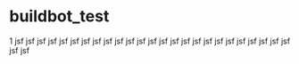 # buildbot_test
1
jsf
jsf
jsf
jsf
jsf
jsf
jsf
jsf
jsf
jsf
jsf
jsf
jsf
jsf
jsf
jsf
jsf
jsf
jsf
jsf
jsf
jsf
jsf
jsf
jsf
jsf
jsf
